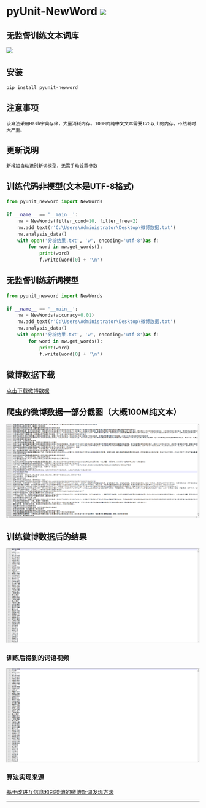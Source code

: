 # **pyUnit-NewWord** [![](https://gitee.com/tyoui/logo/raw/master/logo/photolog.png)][1]

## 无监督训练文本词库
[![](https://img.shields.io/badge/Python-3.7-green.svg)](https://pypi.org/project/pyunit-newword/)

## 安装
    pip install pyunit-newword
    
## 注意事项
    该算法采用Hash字典存储，大量消耗内存。100M的纯中文文本需要12G以上的内存，不然耗时太严重。

## 更新说明
    新增加自动识别新词模型，无需手动设置参数

## 训练代码非模型(文本是UTF-8格式)
```python
from pyunit_newword import NewWords

if __name__ == '__main__':
    nw = NewWords(filter_cond=10, filter_free=2)
    nw.add_text(r'C:\Users\Administrator\Desktop\微博数据.txt')
    nw.analysis_data()
    with open('分析结果.txt', 'w', encoding='utf-8')as f:
        for word in nw.get_words():
            print(word)
            f.write(word[0] + '\n')
```

## 无监督训练新词模型
```python
from pyunit_newword import NewWords

if __name__ == '__main__':
    nw = NewWords(accuracy=0.01)
    nw.add_text(r'C:\Users\Administrator\Desktop\微博数据.txt')
    nw.analysis_data()
    with open('分析结果.txt', 'w', encoding='utf-8')as f:
        for word in nw.get_words():
            print(word)
            f.write(word[0] + '\n')
```

## 微博数据下载
[点击下载微博数据](http://cdn.tyoui.cn/微博数据.7z)

## 爬虫的微博数据一部分截图（大概100M纯文本）
![微博数据](./img/weibo.png)

## 训练微博数据后的结果
![5个词语](./img/5.png)

### 训练后得到的词语视频
[![词语视频](./img/5.png)](https://youtu.be/6PSM4dMArGo "YouTube视频")

### 算法实现来源
[基于改进互信息和邻接熵的微博新词发现方法](http://xueshu.baidu.com/usercenter/paper/show?paperid=b31a76cd03eebaaa598faa3f904770b8)

***
[1]: https://blog.jtyoui.com

